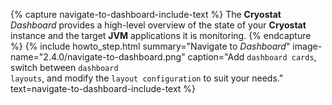 {% capture navigate-to-dashboard-include-text %}
 The <b>Cryostat</b> <i>Dashboard</i> provides a high-level overview of the state of your <b>Cryostat</b> instance and the target <b>JVM</b> applications it is monitoring.
{% endcapture %}
{% include howto_step.html
  summary="Navigate to <i>Dashboard</i>"
  image-name="2.4.0/navigate-to-dashboard.png"
  caption="Add <code>dashboard cards</code>, switch between <code>dashboard layouts</code>, and modify the <code>layout configuration</code> to suit your needs."
  text=navigate-to-dashboard-include-text
%}
